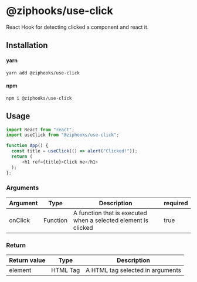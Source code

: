 # @ziphooks/use-click

React Hook for detecting clicked a component and react it.

## Installation

#### yarn

`yarn add @ziphooks/use-click`

#### npm

`npm i @ziphooks/use-click`

## Usage

```js
import React from "react";
import useClick from "@ziphooks/use-click";

function App() {
  const title = useClick(() => alert("Clicked!"));
  return (
      <h1 ref={title}>Click me</h1>
  );
};
```

### Arguments

| Argument | Type | Description | required |
| -- | -- | -- | -- |
| onClick | Function | A function that is executed when a selected element is clicked | true |

### Return

| Return value | Type | Description |
| -- | -- | -- |
| element | HTML Tag | A HTML tag selected in arguments |